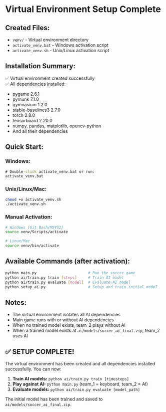 # Virtual Environment Setup Complete

## Created Files:
- `venv/` - Virtual environment directory
- `activate_venv.bat` - Windows activation script
- `activate_venv.sh` - Unix/Linux activation script

## Installation Summary:
✅ Virtual environment created successfully  
✅ All dependencies installed:
- pygame 2.6.1
- pymunk 7.1.0  
- gymnasium 1.2.0
- stable-baselines3 2.7.0
- torch 2.8.0
- tensorboard 2.20.0
- numpy, pandas, matplotlib, opencv-python
- And all their dependencies

## Quick Start:

### Windows:
```cmd
# Double-click activate_venv.bat or run:
activate_venv.bat
```

### Unix/Linux/Mac:
```bash
chmod +x activate_venv.sh
./activate_venv.sh
```

### Manual Activation:
```bash
# Windows (Git Bash/MSYS2)
source venv/Scripts/activate

# Linux/Mac
source venv/bin/activate
```

## Available Commands (after activation):
```bash
python main.py                       # Run the soccer game
python ai/train.py train [steps]     # Train AI model  
python ai/train.py evaluate [model]  # Evaluate AI model
python setup_ai.py                   # Setup and train initial model
```

## Notes:
- The virtual environment isolates all AI dependencies
- Main game runs with or without AI dependencies
- When no trained model exists, team_2 plays without AI
- When a trained model exists at `ai/models/soccer_ai_final.zip`, team_2 uses AI

## ✅ SETUP COMPLETE!

The virtual environment has been created and all dependencies installed successfully. You can now:

1. **Train AI models:** `python ai/train.py train [timesteps]`
2. **Play against AI:** `python main.py` (team_1 = keyboard, team_2 = AI)
3. **Evaluate models:** `python ai/train.py evaluate [model_path]`

The initial model has been trained and saved to `ai/models/soccer_ai_final.zip`.
